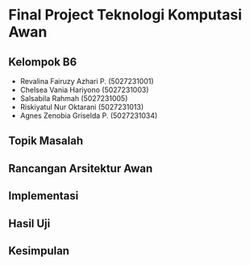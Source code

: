 # Final Project Teknologi Komputasi Awan
## Kelompok B6
- Revalina Fairuzy Azhari P. (5027231001)
- Chelsea Vania Hariyono (5027231003)
- Salsabila Rahmah (5027231005)
- Riskiyatul Nur Oktarani (5027231013)
- Agnes Zenobia Griselda P. (5027231034)
## Topik Masalah
## Rancangan Arsitektur Awan
## Implementasi
## Hasil Uji
## Kesimpulan
